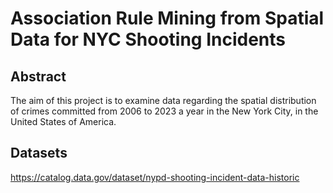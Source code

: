 # Association Rule Mining from Spatial Data for NYC Shooting Incidents
## Abstract
The aim of this project is to examine data regarding the spatial distribution of crimes committed from 2006 to 2023 a year in the New York City, in the United States of America. 
## Datasets
https://catalog.data.gov/dataset/nypd-shooting-incident-data-historic 
